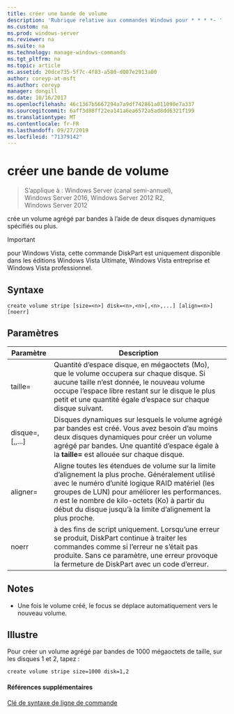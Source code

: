 ```yaml
---
title: créer une bande de volume
description: 'Rubrique relative aux commandes Windows pour * * * *- '
ms.custom: na
ms.prod: windows-server
ms.reviewer: na
ms.suite: na
ms.technology: manage-windows-commands
ms.tgt_pltfrm: na
ms.topic: article
ms.assetid: 20dce735-5f7c-4f83-a580-d087e2913a00
author: coreyp-at-msft
ms.author: coreyp
manager: dongill
ms.date: 10/16/2017
ms.openlocfilehash: 46c1367b5667294a7a9df742861a011090e7a337
ms.sourcegitcommit: 6aff3d88ff22ea141a6ea6572a5ad8dd6321f199
ms.translationtype: MT
ms.contentlocale: fr-FR
ms.lasthandoff: 09/27/2019
ms.locfileid: "71379142"
---
```

# <a name="create-volume-stripe"></a>créer une bande de volume

>S’applique à : Windows Server (canal semi-annuel), Windows Server 2016, Windows Server 2012 R2, Windows Server 2012

crée un volume agrégé par bandes à l’aide de deux disques dynamiques spécifiés ou plus.  
  
> [!IMPORTANT]  
> pour Windows Vista, cette commande DiskPart est uniquement disponible dans les éditions Windows Vista Ultimate, Windows Vista entreprise et Windows Vista professionnel.  
  
  
  
## <a name="syntax"></a>Syntaxe  
  
```  
create volume stripe [size=<n>] disk=<n>,<n>[,<n>,...] [align=<n>] [noerr]  
```  
  
## <a name="parameters"></a>Paramètres  
  
|         Paramètre         |                                                                                                                            Description                                                                                                                            |
|---------------------------|-------------------------------------------------------------------------------------------------------------------------------------------------------------------------------------------------------------------------------------------------------------------|
|         taille\=<n>         |             Quantité d’espace disque, en mégaoctets \(Mo\), que le volume occupera sur chaque disque. Si aucune taille n’est donnée, le nouveau volume occupe l’espace libre restant sur le disque le plus petit et une quantité égale d’espace sur chaque disque suivant.             |
| disque\=<n>,<n>\[,<n>,...\] |                                  Disques dynamiques sur lesquels le volume agrégé par bandes est créé. Vous avez besoin d’au moins deux disques dynamiques pour créer un volume agrégé par bandes. Une quantité d’espace égale à la **taille\=<n>** est allouée sur chaque disque.                                   |
|        aligner\=<n>         | Aligne toutes les étendues de volume sur la limite d’alignement la plus proche. Généralement utilisé avec le numéro d’unité logique RAID matériel \(les groupes de LUN\) pour améliorer les performances. *n* est le nombre de kilo-octets \(Ko\) à partir du début du disque jusqu’à la limite d’alignement la plus proche. |
|           noerr           |                               à des fins de script uniquement. Lorsqu’une erreur se produit, DiskPart continue à traiter les commandes comme si l’erreur ne s’était pas produite. Sans ce paramètre, une erreur provoque la fermeture de DiskPart avec un code d’erreur.                                |
  
## <a name="remarks"></a>Notes  
  
-   Une fois le volume créé, le focus se déplace automatiquement vers le nouveau volume.  
  
## <a name="BKMK_examples"></a>Illustre  
Pour créer un volume agrégé par bandes de 1000 mégaoctets de taille, sur les disques 1 et 2, tapez :  
  
```  
create volume stripe size=1000 disk=1,2  
```  
  
#### <a name="additional-references"></a>Références supplémentaires  
[Clé de syntaxe de ligne de commande](command-line-syntax-key.md)  
  

  

